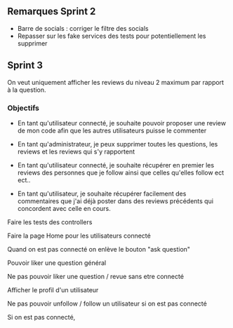 ## Remarques Sprint 2

- Barre de socials : corriger le filtre des socials
- Repasser sur les fake services des tests pour potentiellement les supprimer

## Sprint 3 

On veut uniquement afficher les reviews du niveau 2 maximum par rapport à la question.

### Objectifs 

- En tant qu'utilisateur connecté, je souhaite pouvoir proposer une review de mon code afin que les autres utilisateurs puisse le commenter

- En tant qu'administrateur,  je peux supprimer toutes les questions, les reviews et les reviews qui s'y rapportent

- En tant qu'utilisateur connecté, je souhaite récupérer en premier les reviews des personnes que je follow ainsi que celles qu'elles follow ect ect..

- En tant qu'utilisateur, je souhaite récupérer facilement des commentaires que j'ai déjà poster dans des reviews précédents qui concordent avec celle en cours.

Faire les tests des controllers

Faire la page Home pour les utilisateurs connecté

Quand on est pas connecté on enlève le bouton "ask question"

Pouvoir liker une question général

Ne pas pouvoir liker une question / revue sans etre connecté

Afficher le profil d'un utilisateur

Ne pas pouvoir unfollow / follow un utilisateur si on est pas connecté

Si on est pas connecté, 
